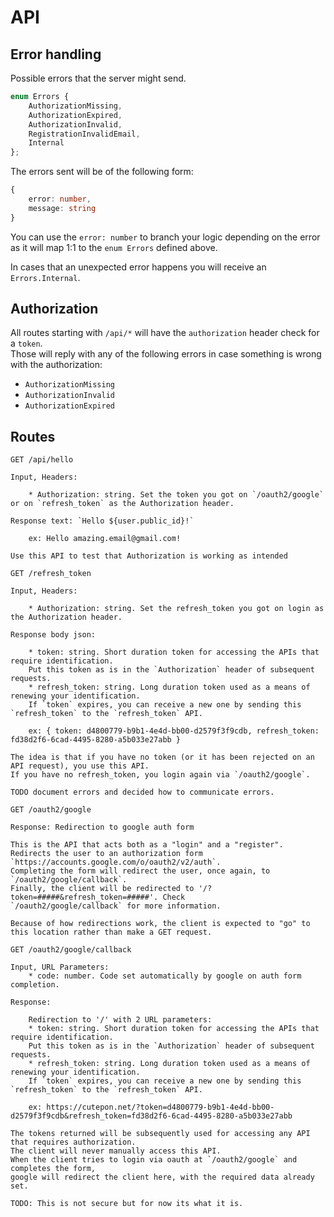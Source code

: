 # API

## Error handling

Possible errors that the server might send.

```ts
enum Errors {
    AuthorizationMissing,
    AuthorizationExpired,
    AuthorizationInvalid,
    RegistrationInvalidEmail,
    Internal
};
```

The errors sent will be of the following form:

```ts
{
    error: number,
    message: string
}
```

You can use the `error: number` to branch your logic depending on the error as it will map 1:1 to the `enum Errors` defined above.

In cases that an unexpected error happens you will receive an `Errors.Internal`.

## Authorization

All routes starting with `/api/*` will have the `authorization` header check for a `token`.  
Those will reply with any of the following errors in case something is wrong with the authorization:

* `AuthorizationMissing`
* `AuthorizationInvalid`
* `AuthorizationExpired`


## Routes

```
GET /api/hello

Input, Headers:

    * Authorization: string. Set the token you got on `/oauth2/google` or on `refresh_token` as the Authorization header.

Response text: `Hello ${user.public_id}!`
    
    ex: Hello amazing.email@gmail.com!

Use this API to test that Authorization is working as intended
```

```
GET /refresh_token

Input, Headers:

    * Authorization: string. Set the refresh_token you got on login as the Authorization header.

Response body json:
    
    * token: string. Short duration token for accessing the APIs that require identification.
    Put this token as is in the `Authorization` header of subsequent requests.
    * refresh_token: string. Long duration token used as a means of renewing your identification.
    If `token` expires, you can receive a new one by sending this `refresh_token` to the `refresh_token` API.

    ex: { token: d4800779-b9b1-4e4d-bb00-d2579f3f9cdb, refresh_token: fd38d2f6-6cad-4495-8280-a5b033e27abb }

The idea is that if you have no token (or it has been rejected on an API request), you use this API.
If you have no refresh_token, you login again via `/oauth2/google`.

TODO document errors and decided how to communicate errors.
```

```
GET /oauth2/google

Response: Redirection to google auth form

This is the API that acts both as a "login" and a "register".
Redirects the user to an authorization form `https://accounts.google.com/o/oauth2/v2/auth`.
Completing the form will redirect the user, once again, to `/oauth2/google/callback`.
Finally, the client will be redirected to '/?token=#####&refresh_token=#####'. Check
`/oauth2/google/callback` for more information.

Because of how redirections work, the client is expected to "go" to
this location rather than make a GET request.
```

```
GET /oauth2/google/callback

Input, URL Parameters:
    * code: number. Code set automatically by google on auth form completion.

Response:
    
    Redirection to '/' with 2 URL parameters:
    * token: string. Short duration token for accessing the APIs that require identification.
    Put this token as is in the `Authorization` header of subsequent requests.
    * refresh_token: string. Long duration token used as a means of renewing your identification.
    If `token` expires, you can receive a new one by sending this `refresh_token` to the `refresh_token` API.

    ex: https://cutepon.net/?token=d4800779-b9b1-4e4d-bb00-d2579f3f9cdb&refresh_token=fd38d2f6-6cad-4495-8280-a5b033e27abb

The tokens returned will be subsequently used for accessing any API that requires authorization.
The client will never manually access this API.
When the client tries to login via oauth at `/oauth2/google` and completes the form,
google will redirect the client here, with the required data already set.

TODO: This is not secure but for now its what it is.
```